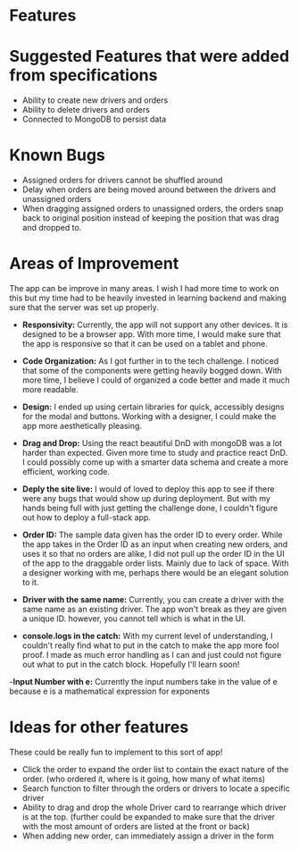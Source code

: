 # Features

# Suggested Features that were added from specifications
- Ability to create new drivers and orders
- Ability to delete drivers and orders
- Connected to MongoDB to persist data

# Known Bugs
- Assigned orders for drivers cannot be shuffled around
- Delay when orders are being moved around between the drivers and unassigned orders
- When dragging assigned orders to unassigned orders, the orders snap back to original position instead of keeping the position that was drag and dropped to. 

# Areas of Improvement
The app can be improve in many areas. I wish I had more time to work on this but my time had to be heavily invested in learning backend and making sure that the server was set up properly.

- **Responsivity:** Currently, the app will not support any other devices. It is designed to be a browser app. With more time, I would make sure that the app is responsive so that it can be used on a tablet and phone. 

- **Code Organization:** As I got further in to the tech challenge. I noticed that some of the components were getting heavily bogged down. With more time, I believe I could of organized a code better and made it much more readable. 

- **Design:** I ended up using certain libraries for quick, accessibly designs for the modal and buttons. Working with a designer, I could make the app more aesthetically pleasing. 

- **Drag and Drop:** Using the react beautiful DnD with mongoDB was a lot harder than expected. Given more time to study and practice react DnD. I could possibly come up with a smarter data schema and create a more efficient, working code. 

- **Deply the site live:** I would of loved to deploy this app to see if there were any bugs that would show up during deployment. But with my hands being full with just getting the challenge done, I couldn't figure out how to deploy a full-stack app. 

- **Order ID:** The sample data given has the order ID to every order. While the app takes in the Order ID as an input when creating new orders, and uses it so that no orders are alike, I did not pull up the order ID in the UI of the app to the draggable order lists. Mainly due to lack of space. With a designer working with me, perhaps there would be an elegant solution to it. 

- **Driver with the same name:** Currently, you can create a driver with the same name as an existing driver. The app won't break as they are given a unique ID. however, you cannot tell which is what in the UI. 

- **console.logs in the catch:** With my current level of understanding, I couldn't really find what to put in the catch to make the app more fool proof. I made as much error handling as I can and just could not figure out what to put in the catch block. Hopefully I'll learn soon! 

-**Input Number with e:** Currently the input numbers take in the value of e because e is a mathematical expression for exponents

# Ideas for other features
These could be really fun to implement to this sort of app!
- Click the order to expand the order list to contain the exact nature of the order. (who ordered it, where is it going, how many of what items) 
- Search function to filter through the orders or drivers to locate a specific driver
- Ability to drag and drop the whole Driver card to rearrange which driver is at the top. (further could be expanded to make sure that the driver with the most amount of orders are listed at the front or back)
- When adding new order, can immediately assign a driver in the form 
